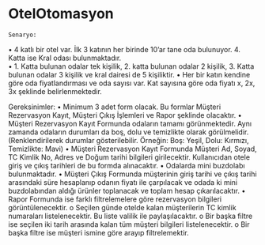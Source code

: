 # OtelOtomasyon

	
	
	Senaryo:
•	4 katlı bir otel var. İlk 3 katının her birinde 10’ar tane oda bulunuyor. 4. Katta ise Kral odası bulunmaktadır.  
•	1. Katta bulunan odalar tek kişilik, 2. katta bulunan odalar 2 kişilik, 3. Katta bulunan odalar 3 kişilik ve kral dairesi de 5 kişiliktir. 
•	Her bir katın kendine göre oda fiyatlandırması ve oda sayısı var. Kat sayısına göre oda fiyatı x, 2x, 3x şeklinde belirlenmektedir.


Gereksinimler: 
•	Minimum 3 adet form olacak. Bu formlar Müşteri Rezervasyon Kayıt, Müşteri Çıkış İşlemleri ve Rapor şeklinde olacaktır. 
•	Müşteri Rezervasyon Kayıt Formunda odaların tamamı görünmektedir. Aynı zamanda odaların durumları da boş, dolu ve temizlikte olarak görülmelidir. (Renklendirilerek durumlar gösterilebilir. Örneğin: Boş: Yeşil, Dolu: Kırmızı, Temizlikte: Mavi)
•	Müşteri Rezervasyon Kayıt Formunda Müşteri Ad, Soyad, TC Kimlik No, Adres ve Doğum tarihi bilgileri girilecektir.  Kullanıcıdan otele giriş ve çıkış tarihleri de bu formda alınacaktır. 
•	Odalarda mini buzdolabı bulunmaktadır.
•	Müşteri Çıkış Formunda müşterinin giriş tarihi ve çıkış tarihi arasındaki süre hesaplanıp odanın fiyatı ile çarpılacak ve odada ki mini buzdolabından aldığı ürünler toplanacak ve toplam hesap çıkarılacaktır. 
•	Rapor Formunda ise farklı filtrelemelere göre rezervasyon bilgileri görüntülenecektir. 
o	Seçilen günde otelde kalan müşterilerin TC kimlik numaraları listelenecektir. Bu liste valilik ile paylaşılacaktır. 
o	Bir başka filtre ise seçilen iki tarih arasında kalan tüm müşteri bilgileri listelenecektir. 
o	Bir başka filtre ise müşteri ismine göre arayıp filtrelemektir.
